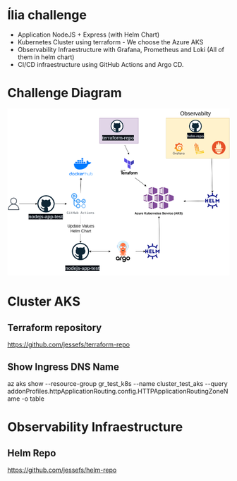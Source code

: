 # Ília challenge

- Application NodeJS + Express (with Helm Chart)
- Kubernetes Cluster using terraform  -  We choose the Azure AKS
- Observability Infraestructure with Grafana, Prometheus and Loki (All of them in helm chart)
- CI/CD infraestructure using GitHub Actions and Argo CD.


# Challenge Diagram

![plot](diagram.png)

# Cluster AKS

## Terraform repository

https://github.com/jessefs/terraform-repo

## Show Ingress DNS Name

az aks show --resource-group gr_test_k8s --name cluster_test_aks --query addonProfiles.httpApplicationRouting.config.HTTPApplicationRoutingZoneName -o table


# Observability Infraestructure

## Helm Repo

https://github.com/jessefs/helm-repo